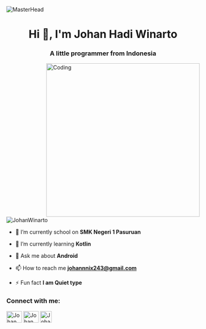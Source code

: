 ![MasterHead](https://1.bp.blogspot.com/-7A4WynwLsMw/XbBpCXG8fHI/AAAAAAAAMt4/uOa1bpLskYgrwGbllhSu2SDj_Mig8SXJQCLcBGAsYHQ/s1600/2000_600px.gif)
<h1 align="center">Hi 👋, I'm Johan Hadi Winarto</h1>
<h3 align="center">A little programmer from Indonesia</h3>
<img align="right" alt="Coding" width="400" src="https://cdn.dribbble.com/users/1162077/screenshots/3848914/programmer.gif">


<p align="left"> <img src="https://komarev.com/ghpvc/?username=johannnix&label=Profile%20views&color=0e75b6&style=flat" alt="JohanWinarto" /> </p>

- 🔭 I’m currently school on **SMK Negeri 1 Pasuruan**

- 🌱 I’m currently learning **Kotlin**

- 💬 Ask me about **Android**

- 📫 How to reach me **johannnix243@gmail.com**

- ⚡ Fun fact **I am Quiet type**

<h3 align="left">Connect with me:</h3>
<p align="left">
<a href="https://www.facebook.com/johannnix" target="blank"><img align="center" src="https://raw.githubusercontent.com/rahuldkjain/github-profile-readme-generator/master/src/images/icons/Social/facebook.svg" alt="JohanWinarto" height="30" width="40" /></a>
<a href="https://www.instagram.com/johannnix/" target="blank"><img align="center" src="https://raw.githubusercontent.com/rahuldkjain/github-profile-readme-generator/master/src/images/icons/Social/instagram.svg" alt="JohanWinarto" height="30" width="40" /></a>
<a href="https://steamcommunity.com/id/JohanWinarto/" target="blank"><img align="center" src="https://seeklogo.com/images/S/steam-logo-73274B19E3-seeklogo.com.png" alt="JohanWinarto" height="30" width="30" /></a>
</p>
